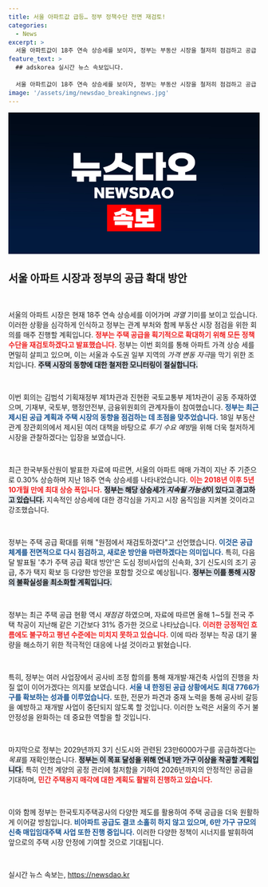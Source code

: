 ```yaml
---
title: 서울 아파트값 급등… 정부 정책수단 전면 재검토!
categories:
  - News
excerpt: >
  서울 아파트값이 18주 연속 상승세를 보이자, 정부는 부동산 시장을 철저히 점검하고 공급 대책을 재검토하기로 했다. 주택 공급 확대를 위한 다양한 정책이 마련될 예정이다.
feature_text: >
  ## adskorea 실시간 뉴스 속보입니다.

  서울 아파트값이 18주 연속 상승세를 보이자, 정부는 부동산 시장을 철저히 점검하고 공급 대책을 재검토하기로 했다. 주택 공급 확대를 위한 다양한 정책이 마련될 예정이다.
image: '/assets/img/newsdao_breakingnews.jpg'
---
```


<p><img src="/assets/img/newsdao_breakingnews.jpg" alt="adskorea 속보" /></p>

<h2 data-ke-size="size26">서울 아파트 시장과 정부의 공급 확대 방안</h2>

<p data-ke-size="size16">&nbsp;</p>

<p>서울의 아파트 시장은 현재 18주 연속 상승세를 이어가며 <em>과열</em> 기미를 보이고 있습니다. 이러한 상황을 심각하게 인식하고 정부는 관계 부처와 함께 부동산 시장 점검을 위한 회의를 매주 진행할 계획입니다. <b><span style="color: #ee2323;">정부는 주택 공급을 획기적으로 확대하기 위해 모든 정책 수단을 재검토하겠다고 발표했습니다.</span></b> 정부는 이번 회의를 통해 아파트 가격 상승 세를 면밀히 살피고 있으며, 이는 서울과 수도권 일부 지역의 <em>가격 변동 자극</em>을 막기 위한 조치입니다. <b><span style="background-color: #21538527;">주택 시장의 동향에 대한 철저한 모니터링이 절실합니다.</span></b> </p>

<p data-ke-size="size16">&nbsp;</p>

<p>이번 회의는 김범석 기획재정부 제1차관과 진현환 국토교통부 제1차관이 공동 주재하였으며, 기재부, 국토부, 행정안전부, 금융위원회의 관계자들이 참여했습니다. <b><span style="color: #1a5490;">정부는 최근 제시된 공급 계획과 주택 시장의 동향을 점검하는 데 초점을 맞추었습니다.</span></b> 18일 부동산 관계 장관회의에서 제시된 여러 대책을 바탕으로 <em>투기 수요 예방</em>을 위해 더욱 철저하게 시장을 관찰하겠다는 입장을 보였습니다.</p>

<p data-ke-size="size16">&nbsp;</p>

<p>최근 한국부동산원이 발표한 자료에 따르면, 서울의 아파트 매매 가격이 지난 주 기준으로 0.30% 상승하며 지난 18주 연속 상승세를 나타내었습니다. <b><span style="color: #ee2323;">이는 2018년 이후 5년 10개월 만에 최대 상승 폭입니다.</span></b> <b><span style="background-color: #21538527;">정부는 해당 상승세가 <em>지속될 가능성</em>이 있다고 경고하고 있습니다.</span></b> 지속적인 상승세에 대한 경각심을 가지고 시장 움직임을 지켜볼 것이라고 강조했습니다.</p>

<p data-ke-size="size16">&nbsp;</p>

<p>정부는 주택 공급 확대를 위해 "원점에서 재검토하겠다"고 선언했습니다. <b><span style="color: #1a5490;">이것은 공급 체계를 전면적으로 다시 점검하고, 새로운 방안을 마련하겠다는 의미입니다.</span></b> 특히, 다음 달 발표될 '추가 주택 공급 확대 방안'은 도심 정비사업의 신속화, 3기 신도시의 조기 공급, 추가 택지 확보 등 다양한 방안을 포함할 것으로 예상됩니다. <b><span style="background-color: #21538527;">정부는 이를 통해 시장의 불확실성을 최소화할 계획입니다.</span></b> </p>

<p data-ke-size="size16">&nbsp;</p>

<p>정부는 최근 주택 공급 현황 역시 <em>재점검</em> 하였으며, 자료에 따르면 올해 1∼5월 전국 주택 착공이 지난해 같은 기간보다 31% 증가한 것으로 나타났습니다. <b><span style="color: #ee2323;">이러한 긍정적인 흐름에도 불구하고 평년 수준에는 미치지 못하고 있습니다.</span></b> 이에 따라 정부는 착공 대기 물량을 해소하기 위한 적극적인 대응에 나설 것이라고 밝혔습니다. </p>

<p data-ke-size="size16">&nbsp;</p>

<p>특히, 정부는 여러 사업장에서 공사비 조정 합의를 통해 재개발·재건축 사업의 진행을 차질 없이 이어가겠다는 의지를 보였습니다. <b><span style="color: #1a5490;">서울 내 한정된 공급 상황에서도 최대 7766가구를 확보하는 성과를 이루었습니다.</span></b> 또한, 전문가 파견과 중재 노력을 통해 공사비 갈등을 예방하고 재개발 사업이 중단되지 않도록 할 것입니다. 이러한 노력은 서울의 주거 불안정성을 완화하는 데 중요한 역할을 할 것입니다.</p>

<p data-ke-size="size16">&nbsp;</p>

<p>마지막으로 정부는 2029년까지 3기 신도시와 관련된 23만6000가구를 공급하겠다는 <em>목표</em>를 재확인했습니다. <b><span style="background-color: #21538527;">정부는 이 목표 달성을 위해 연내 1만 가구 이상을 착공할 계획입니다.</span></b> 특히 인천 계양의 공정 관리에 철저함을 기하여 2026년까지의 안정적인 공급을 기대하며, <b><span style="color: #ee2323;">민간 주택용지 매각에 대한 계획도 활발히 진행하고 있습니다.</span></b> </p>

<p data-ke-size="size16">&nbsp;</p>

<p>이와 함께 정부는 한국토지주택공사의 다양한 제도를 활용하여 주택 공급을 더욱 원활하게 이어갈 방침입니다. <b><span style="color: #1a5490;">비아파트 공급도 결코 소홀히 하지 않고 있으며, 6만 가구 규모의 신축 매입임대주택 사업 또한 진행 중입니다.</span></b> 이러한 다양한 정책이 시너지를 발휘하여 앞으로의 주택 시장 안정에 기여할 것으로 기대됩니다. </p>

<p data-ke-size="size16">&nbsp;</p>
실시간 뉴스 속보는, <a href="https://newsdao.kr" rel="dofollow">https://newsdao.kr</a>


